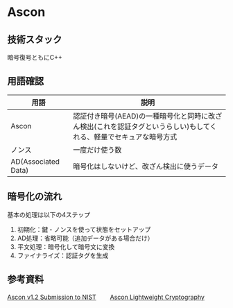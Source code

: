 # Ascon

## 技術スタック
暗号復号ともにC++

## 用語確認
| 用語 | 説明 |
| ---- | ---- |
| Ascon | 認証付き暗号(AEAD)の一種暗号化と同時に改ざん検出(これを認証タグというらしい)もしてくれる、軽量でセキュアな暗号方式 |
| ノンス | 一度だけ使う数 |
| AD(Associated Data) | 暗号化はしないけど、改ざん検出に使うデータ

## 暗号化の流れ
基本の処理は以下の4ステップ
1. 初期化：鍵・ノンスを使って状態をセットアップ
2. AD処理：省略可能（追加データがある場合だけ）
3. 平文処理：暗号化して暗号文に変換
4. ファイナライズ：認証タグを生成

## 参考資料
[Ascon v1.2 Submission to NIST](https://csrc.nist.gov/CSRC/media/Projects/lightweight-cryptography/documents/round-2/spec-doc-rnd2/ascon-spec-round2.pdf)　　
[Ascon Lightweight Cryptography](https://ascon.isec.tugraz.at/index.html)

